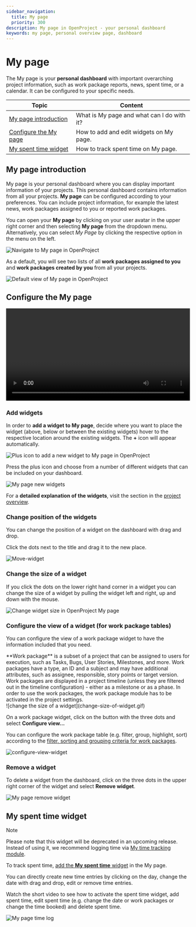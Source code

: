 ```yaml
---
sidebar_navigation:
  title: My page
  priority: 300
description: My page in OpenProject - your personal dashboard
keywords: my page, personal overview page, dashboard
---
```


# My page

The My page is your **personal dashboard** with important overarching project information, such as work package reports, news, spent time, or a calendar. It can be configured to your specific needs.

| Topic                                           | Content                                    |
| ----------------------------------------------- | ------------------------------------------ |
| [My page introduction](#my-page-introduction)   | What is My page and what can I do with it? |
| [Configure the My page](#configure-the-my-page) | How to add and edit widgets on My page.    |
| [My spent time widget](#my-spent-time-widget)   | How to track spent time on My page.        |

## My page introduction

My page is your personal dashboard where you can display important information of your projects. This personal dashboard contains information from all your projects. **My page** can be configured according to your preferences. You can include project information, for example the latest news, work packages assigned to you or reported work packages.

You can open your **My page** by clicking on your user avatar in the upper right corner and then selecting **My page** from the dropdown menu. Alternatively, you can select *My Page* by clicking the respective option in the menu on the left. 

![Navigate to My page in OpenProject](openproject_getting_started_my_page_navigate.png)

As a default, you will see two lists of all **work packages assigned to you** and **work packages created by you** from all your projects.

![Default view of My page in OpenProject](openproject_getting_started_my_page_default_view.png)

## Configure the My page


<video src="https://openproject-docs.s3.eu-central-1.amazonaws.com/videos/OpenProject-Quick_guide-Widgets.mp4 " type="video/mp4" controls="" style="width:100%"></video>

### Add widgets

In order to **add a widget to My page**, decide where you want to place the widget (above, below or between the existing widgets) hover to the respective location around the existing widgets. The **+** icon will appear automatically.

![Plus icon to add a new widget to My page in OpenProject](openproject_getting_started_my_page_add_widget_icon.png)

Press the plus icon and choose from a number of different widgets that can be included on your dashboard.

![My page new widgets](my-page-widget-list.png)

For a **detailed explanation of the widgets**, visit the section in the [project overview](../../user-guide/project-overview/#available-project-overview-widgets).

### Change position of the widgets

You can change the position of a widget on the dashboard with drag and drop.

Click the dots next to the title and drag it to the new place.

![Move-widget](Move-widget.png)

### Change the size of a widget

If you click the dots on the lower right hand corner in a widget you can change the size of a widget by pulling the widget left and right, up and down with the mouse.

![Change widget size in OpenProject My page](my-page-size-handle.png)

### Configure the view of a widget (for work package tables)

You can configure the view of a work package widget to have the information included that you need.

<div class="glossary">
**Work package** is a subset of a project that can be assigned to users for execution, such as Tasks, Bugs, User Stories, Milestones, and more. Work packages have a type, an ID and a subject and may have additional attributes, such as assignee, responsible, story points or target version. Work packages are displayed in a project timeline (unless they are filtered out in the timeline configuration) - either as a milestone or as a phase. In order to use the work packages, the work package module has to be activated in the project settings.
</div>
![change the size of a widget](change-size-of-widget.gif)

On a work package widget, click on the button with the three dots and select **Configure view...**

You can configure the work package table (e.g. filter, group, highlight, sort) according to the [filter, sorting and grouping criteria for work packages](../../user-guide/work-packages/work-package-table-configuration/).

![configure-view-widget](configure-view-widget.gif)

### Remove a widget

To delete a widget from the dashboard, click on the three dots in the upper right corner of the widget and select **Remove widget**.

![My page remove widget](my-page-remove-widget.png)

## My spent time widget

> [!NOTE]
>
> Please note that this widget will be deprecated in an upcoming release. Instead of using it, we recommend logging time via [My time tracking module](../../user-guide/my-time-tracking/). 

To track spent time, [add the **My spent time** widget](#add-widgets) in the My page.

You can directly create new time entries by clicking on the day, change the date with drag and drop, edit or remove time entries.

Watch the short video to see how to activate the spent time widget, add spent time, edit spent time (e.g. change the date or work packages or change the time booked) and delete spent time.

![My page time log](my-page-time-log.gif)

